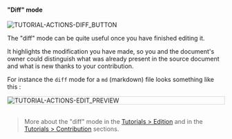 #### "Diff" mode

<div>
  <img
    alt="TUTORIAL-ACTIONS-DIFF_BUTTON"
    src="https://raw.githubusercontent.com/multi-coop/gitribute-documentation-content/main/images/tutorial/view-btn_diff.png"
    />
</div>

The "diff" mode can be quite useful once you have finished editing it. 

It highlights the modification you have made, so you and the document's owner could distinguish what was already present in the source document and what is new thanks to your contribution.

For instance the `diff` mode for a `md` (markdown) file looks something like this :

<div style="border: thin solid lightgrey;">
  <img 
    alt="TUTORIAL-ACTIONS-EDIT_PREVIEW"
    src="https://raw.githubusercontent.com/multi-coop/gitribute-documentation-content/main/images/tutorial/edition-edit-md.png"
    />
</div>

<br>

> More about the "diff" mode in the [Tutorials > Edition](/tutorial-edition) and in the [Tutorials > Contribution](/tutorial-contribution) sections.
